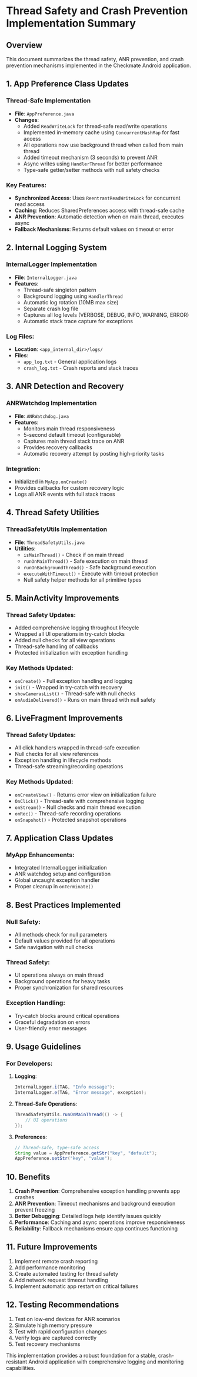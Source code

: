 # Thread Safety and Crash Prevention Implementation Summary

## Overview
This document summarizes the thread safety, ANR prevention, and crash prevention mechanisms implemented in the Checkmate Android application.

## 1. App Preference Class Updates

### Thread-Safe Implementation
- **File**: `AppPreference.java`
- **Changes**:
  - Added `ReadWriteLock` for thread-safe read/write operations
  - Implemented in-memory cache using `ConcurrentHashMap` for fast access
  - All operations now use background thread when called from main thread
  - Added timeout mechanism (3 seconds) to prevent ANR
  - Async writes using `HandlerThread` for better performance
  - Type-safe getter/setter methods with null safety checks

### Key Features:
- **Synchronized Access**: Uses `ReentrantReadWriteLock` for concurrent read access
- **Caching**: Reduces SharedPreferences access with thread-safe cache
- **ANR Prevention**: Automatic detection when on main thread, executes async
- **Fallback Mechanisms**: Returns default values on timeout or error

## 2. Internal Logging System

### InternalLogger Implementation
- **File**: `InternalLogger.java`
- **Features**:
  - Thread-safe singleton pattern
  - Background logging using `HandlerThread`
  - Automatic log rotation (10MB max size)
  - Separate crash log file
  - Captures all log levels (VERBOSE, DEBUG, INFO, WARNING, ERROR)
  - Automatic stack trace capture for exceptions

### Log Files:
- **Location**: `<app_internal_dir>/logs/`
- **Files**: 
  - `app_log.txt` - General application logs
  - `crash_log.txt` - Crash reports and stack traces

## 3. ANR Detection and Recovery

### ANRWatchdog Implementation
- **File**: `ANRWatchdog.java`
- **Features**:
  - Monitors main thread responsiveness
  - 5-second default timeout (configurable)
  - Captures main thread stack trace on ANR
  - Provides recovery callbacks
  - Automatic recovery attempt by posting high-priority tasks

### Integration:
- Initialized in `MyApp.onCreate()`
- Provides callbacks for custom recovery logic
- Logs all ANR events with full stack traces

## 4. Thread Safety Utilities

### ThreadSafetyUtils Implementation
- **File**: `ThreadSafetyUtils.java`
- **Utilities**:
  - `isMainThread()` - Check if on main thread
  - `runOnMainThread()` - Safe execution on main thread
  - `runOnBackgroundThread()` - Safe background execution
  - `executeWithTimeout()` - Execute with timeout protection
  - Null safety helper methods for all primitive types

## 5. MainActivity Improvements

### Thread Safety Updates:
- Added comprehensive logging throughout lifecycle
- Wrapped all UI operations in try-catch blocks
- Added null checks for all view operations
- Thread-safe handling of callbacks
- Protected initialization with exception handling

### Key Methods Updated:
- `onCreate()` - Full exception handling and logging
- `init()` - Wrapped in try-catch with recovery
- `showCamerasList()` - Thread-safe with null checks
- `onAudioDelivered()` - Runs on main thread with null safety

## 6. LiveFragment Improvements

### Thread Safety Updates:
- All click handlers wrapped in thread-safe execution
- Null checks for all view references
- Exception handling in lifecycle methods
- Thread-safe streaming/recording operations

### Key Methods Updated:
- `onCreateView()` - Returns error view on initialization failure
- `OnClick()` - Thread-safe with comprehensive logging
- `onStream()` - Null checks and main thread execution
- `onRec()` - Thread-safe recording operations
- `onSnapshot()` - Protected snapshot operations

## 7. Application Class Updates

### MyApp Enhancements:
- Integrated InternalLogger initialization
- ANR watchdog setup and configuration
- Global uncaught exception handler
- Proper cleanup in `onTerminate()`

## 8. Best Practices Implemented

### Null Safety:
- All methods check for null parameters
- Default values provided for all operations
- Safe navigation with null checks

### Thread Safety:
- UI operations always on main thread
- Background operations for heavy tasks
- Proper synchronization for shared resources

### Exception Handling:
- Try-catch blocks around critical operations
- Graceful degradation on errors
- User-friendly error messages

## 9. Usage Guidelines

### For Developers:

1. **Logging**:
   ```java
   InternalLogger.i(TAG, "Info message");
   InternalLogger.e(TAG, "Error message", exception);
   ```

2. **Thread-Safe Operations**:
   ```java
   ThreadSafetyUtils.runOnMainThread(() -> {
       // UI operations
   });
   ```

3. **Preferences**:
   ```java
   // Thread-safe, type-safe access
   String value = AppPreference.getStr("key", "default");
   AppPreference.setStr("key", "value");
   ```

## 10. Benefits

1. **Crash Prevention**: Comprehensive exception handling prevents app crashes
2. **ANR Prevention**: Timeout mechanisms and background execution prevent freezing
3. **Better Debugging**: Detailed logs help identify issues quickly
4. **Performance**: Caching and async operations improve responsiveness
5. **Reliability**: Fallback mechanisms ensure app continues functioning

## 11. Future Improvements

1. Implement remote crash reporting
2. Add performance monitoring
3. Create automated testing for thread safety
4. Add network request timeout handling
5. Implement automatic app restart on critical failures

## 12. Testing Recommendations

1. Test on low-end devices for ANR scenarios
2. Simulate high memory pressure
3. Test with rapid configuration changes
4. Verify logs are captured correctly
5. Test recovery mechanisms

This implementation provides a robust foundation for a stable, crash-resistant Android application with comprehensive logging and monitoring capabilities.